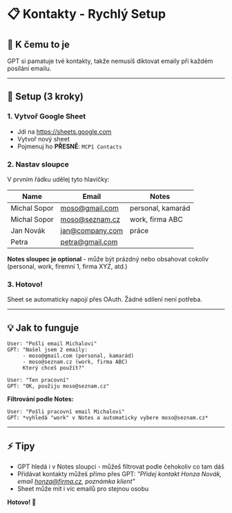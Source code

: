 # 📋 Kontakty - Rychlý Setup

## 🎯 K čemu to je

GPT si pamatuje tvé kontakty, takže nemusíš diktovat emaily při každém posílání emailu.

---

## 📝 Setup (3 kroky)

### 1. Vytvoř Google Sheet
- Jdi na https://sheets.google.com
- Vytvoř nový sheet
- Pojmenuj ho **PŘESNĚ**: `MCP1 Contacts`

### 2. Nastav sloupce

V prvním řádku udělej tyto hlavičky:

| Name          | Email              | Notes             |
|---------------|-------------------|-------------------|
| Michal Sopor  | moso@gmail.com    | personal, kamarád |
| Michal Sopor  | moso@seznam.cz    | work, firma ABC   |
| Jan Novák     | jan@company.com   | práce             |
| Petra         | petra@gmail.com   |                   |

**Notes sloupec je optional** - může být prázdný nebo obsahovat cokoliv (personal, work, firemní 1, firma XYZ, atd.)

### 3. Hotovo!
Sheet se automaticky napojí přes OAuth. Žádné sdílení není potřeba.

---

## 💡 Jak to funguje

```
User: "Pošli email Michalovi"
GPT: "Našel jsem 2 emaily:
     - moso@gmail.com (personal, kamarád)
     - moso@seznam.cz (work, firma ABC)
     Který chceš použít?"

User: "Ten pracovní"
GPT: "OK, použiju moso@seznam.cz"
```

**Filtrování podle Notes:**
```
User: "Pošli pracovní email Michalovi"
GPT: *vyhledá "work" v Notes a automaticky vybere moso@seznam.cz*
```

---

## ⚡ Tipy

- GPT hledá i v Notes sloupci - můžeš filtrovat podle čehokoliv co tam dáš
- Přidávat kontakty můžeš přímo přes GPT: *"Přidej kontakt Honza Novák, email honza@firma.cz, poznámka klient"*
- Sheet může mít i víc emailů pro stejnou osobu

**Hotovo! 🚀**
